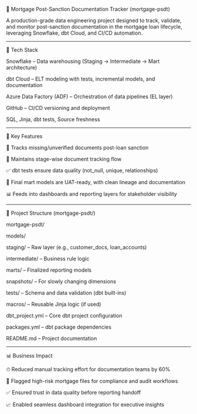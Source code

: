 🏦 Mortgage Post-Sanction Documentation Tracker (mortgage-psdt)

A production-grade data engineering project designed to track, validate, and monitor post-sanction documentation in the mortgage loan lifecycle, leveraging Snowflake, dbt Cloud, and CI/CD automation.


---

🔧 Tech Stack

Snowflake – Data warehousing (Staging → Intermediate → Mart architecture)

dbt Cloud – ELT modeling with tests, incremental models, and documentation

Azure Data Factory (ADF) – Orchestration of data pipelines (EL layer)

GitHub – CI/CD versioning and deployment

SQL, Jinja, dbt tests, Source freshness



---

🧩 Key Features

📌 Tracks missing/unverified documents post-loan sanction

🔄 Maintains stage-wise document tracking flow

✅ dbt tests ensure data quality (not_null, unique, relationships)

🧪 Final mart models are UAT-ready, with clean lineage and documentation

📊 Feeds into dashboards and reporting layers for stakeholder visibility



---

📁 Project Structure (mortgage-psdt/)

mortgage-psdt/

models/

staging/ – Raw layer (e.g., customer_docs, loan_accounts)

intermediate/ – Business rule logic

marts/ – Finalized reporting models


snapshots/ – For slowly changing dimensions

tests/ – Schema and data validation (dbt built-ins)

macros/ – Reusable Jinja logic (if used)

dbt_project.yml – Core dbt project configuration

packages.yml – dbt package dependencies

README.md – Project documentation




---

📊 Business Impact

⏱ Reduced manual tracking effort for documentation teams by 60%

🚨 Flagged high-risk mortgage files for compliance and audit workflows

✅ Ensured trust in data quality before reporting handoff

📈 Enabled seamless dashboard integration for executive insights
